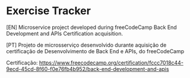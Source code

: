 # Exercise Tracker

[EN] Microservice project developed during freeCodeCamp Back End Development and APIs Certification acquisition.

[PT] Projeto de microsserviço desenvolvido durante aquisição de certificação de Desenvolvimento de Back End e APIs, do freeCodeCamp

Certificação: https://www.freecodecamp.org/certification/fccc7018c44-9ecd-45cd-8f60-f0e76fb4b952/back-end-development-and-apis
